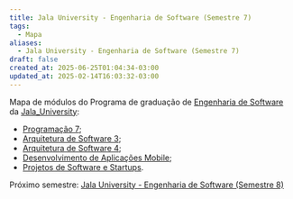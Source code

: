 ```yaml
---
title: Jala University - Engenharia de Software (Semestre 7)
tags:
  - Mapa
aliases:
  - Jala University - Engenharia de Software (Semestre 7)
draft: false
created_at: 2025-06-25T01:04:34-03:00
updated_at: 2025-02-14T16:03:32-03:00
---
```

Mapa de módulos do Programa de graduação de [Engenharia de Software](../../../05/07/entrada/Jala_University-Engenharia_de_Software.md) da [Jala_University](../notas/2025/05/07/entrada/Jala_University.md):

- [Programação 7](../notas/2025/06/29/entrada/Jala_University-Programacao_7.md);
- [Arquitetura de Software 3](../notas/2025/06/29/entrada/Jala_University-Arquitetura_de_Software_3.md);
- [Arquitetura de Software 4](../notas/2025/06/29/entrada/Jala_University-Arquitetura_de_Software_4.md);
- [Desenvolvimento de Aplicações Mobile](../notas/2025/06/29/entrada/Jala_University-Desenvolvimento_de_Aplicacoes_Mobile.md);
- [Projetos de Software e Startups](../notas/2025/06/29/entrada/Jala_University-Projetos_de_Software_e_Startups.md).

Próximo semestre: [Jala University - Engenharia de Software (Semestre 8)](Jala_University-Engenharia_de_Software-Semestre_8.md)